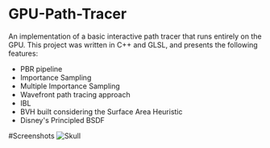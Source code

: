 # GPU-Path-Tracer
An implementation of a basic interactive path tracer that runs entirely on the GPU. This project was written in C++ and GLSL, and presents the following features:
- PBR pipeline
- Importance Sampling
- Multiple Importance Sampling
- Wavefront path tracing approach
- IBL
- BVH built considering the Surface Area Heuristic
- Disney's Principled BSDF

#Screenshots
![Skull](https://github.com/victorlbauer/GPU-Path-Tracer/screenshots/cranio.png?raw=true)

